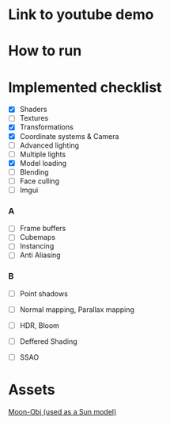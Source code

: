 # Link to youtube demo

# How to run

# Implemented checklist
- [x] Shaders
- [ ] Textures
- [x] Transformations
- [x] Coordinate systems & Camera
- [ ] Advanced lighting
- [ ] Multiple lights
- [x] Model loading
- [ ] Blending
- [ ] Face culling
- [ ] Imgui

### A
- [ ] Frame buffers
- [ ] Cubemaps
- [ ] Instancing 
- [ ] Anti Aliasing

### B
- [ ] Point shadows
- [ ] Normal mapping, Parallax mapping
- [ ] HDR, Bloom
- [ ] Deffered Shading
- [ ] SSAO


# Assets
[Moon-Obj (used as a Sun model)](https://sketchfab.com/3d-models/moon-obj-f11708f1dd1f482abc22727a7eab40d4)

